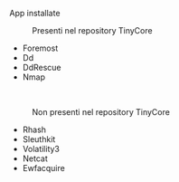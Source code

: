<p>App installate</p>
<p style="padding-left: 40px;">Presenti nel repository TinyCore</p>
<ul>
<li>Foremost</li>
<li>Dd</li>
<li>DdRescue</li>
<li>Nmap</li>
</ul>
<p>&nbsp;</p>
<p style="padding-left: 40px;">Non presenti nel repository TinyCore</p>
<ul>
<li>Rhash</li>
<li>Sleuthkit</li>
<li>Volatility3</li>
<li>Netcat</li>
<li>Ewfacquire</li>
</ul>
